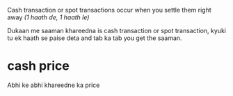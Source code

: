 
Cash transaction or spot transactions occur when you settle them right away *(1 haath de, 1 haath le)*

Dukaan me saaman khareedna is cash transaction or spot transaction, kyuki tu ek haath se paise deta and tab ka tab you get the saaman.

# cash price

Abhi ke abhi khareedne ka price